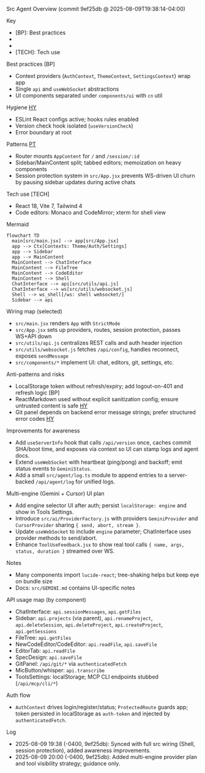 Src Agent Overview (commit 9ef25db @ 2025-08-09T19:38:14-04:00)

Key
- [BP]: Best practices
- [HY]: Hygiene
- [PT]: Patterns
- [TECH]: Tech use

Best practices [BP]
- Context providers (`AuthContext`, `ThemeContext`, `SettingsContext`) wrap app
- Single `api` and `useWebSocket` abstractions
- UI components separated under `components/ui` with `cn` util

Hygiene [HY]
- ESLint React configs active; hooks rules enabled
- Version check hook isolated (`useVersionCheck`)
- Error boundary at root

Patterns [PT]
- Router mounts `AppContent` for `/` and `/session/:id`
- Sidebar/MainContent split; tabbed editors; memoization on heavy components
- Session protection system in `src/App.jsx` prevents WS-driven UI churn by pausing sidebar updates during active chats

Tech use [TECH]
- React 18, Vite 7, Tailwind 4
- Code editors: Monaco and CodeMirror; xterm for shell view

Mermaid
```mermaid
flowchart TD
  main[src/main.jsx] --> app[src/App.jsx]
  app --> Ctx[Contexts: Theme/Auth/Settings]
  app --> Sidebar
  app --> MainContent
  MainContent --> ChatInterface
  MainContent --> FileTree
  MainContent --> CodeEditor
  MainContent --> Shell
  ChatInterface --> api[src/utils/api.js]
  ChatInterface --> ws[src/utils/websocket.js]
  Shell --> ws_shell[/ws: shell websocket/]
  Sidebar --> api
```

Wiring map (selected)
- `src/main.jsx` renders `App` with `StrictMode`
- `src/App.jsx` sets up providers, routes, session protection, passes WS+API down
- `src/utils/api.js` centralizes REST calls and auth header injection
- `src/utils/websocket.js` fetches `/api/config`, handles reconnect, exposes `sendMessage`
- `src/components/*` implement UI: chat, editors, git, settings, etc.

Anti-patterns and risks
- LocalStorage token without refresh/expiry; add logout-on-401 and refresh logic [BP]
- ReactMarkdown used without explicit sanitization config; ensure untrusted content is safe [HY]
 - Git panel depends on backend error message strings; prefer structured error codes [HY]

Improvements for awareness
- Add `useServerInfo` hook that calls `/api/version` once, caches commit SHA/boot time, and exposes via context so UI can stamp logs and agent docs.
- Extend `useWebSocket` with heartbeat (ping/pong) and backoff; emit status events to `GeminiStatus`.
- Add a small `src/agent/log.ts` module to append entries to a server-backed `/api/agent/log` for unified logs.

Multi-engine (Gemini + Cursor) UI plan
- Add engine selector UI after auth; persist `localStorage: engine` and show in Tools Settings.
- Introduce `src/ai/ProviderFactory.js` with providers `GeminiProvider` and `CursorProvider` sharing `{ send, abort, stream }`.
- Update `useWebSocket` to include `engine` parameter; ChatInterface uses provider methods to send/abort.
- Enhance `ToolUseFeedback.jsx` to show real tool calls `{ name, args, status, duration }` streamed over WS.

Notes
- Many components import `lucide-react`; tree-shaking helps but keep eye on bundle size
 - Docs: `src/GEMINI.md` contains UI-specific notes

API usage map (by component)
- ChatInterface: `api.sessionMessages`, `api.getFiles`
- Sidebar: `api.projects` (via parent), `api.renameProject`, `api.deleteSession`, `api.deleteProject`, `api.createProject`, `api.getSessions`
- FileTree: `api.getFiles`
- NewCodeEditor/CodeEditor: `api.readFile`, `api.saveFile`
- EditorTab: `api.readFile`
- SpecDesign: `api.saveFile`
- GitPanel: `/api/git/*` via `authenticatedFetch`
- MicButton/whisper: `api.transcribe`
- ToolsSettings: localStorage; MCP CLI endpoints stubbed (`/api/mcp/cli/*`)

Auth flow
- `AuthContext` drives login/register/status; `ProtectedRoute` guards app; token persisted in localStorage as `auth-token` and injected by `authenticatedFetch`.

Log
- 2025-08-09 19:38 (-0400, 9ef25db): Synced with full src wiring (Shell, session protection), added awareness improvements.
- 2025-08-09 20:00 (-0400, 9ef25db): Added multi-engine provider plan and tool visibility strategy; guidance only.
